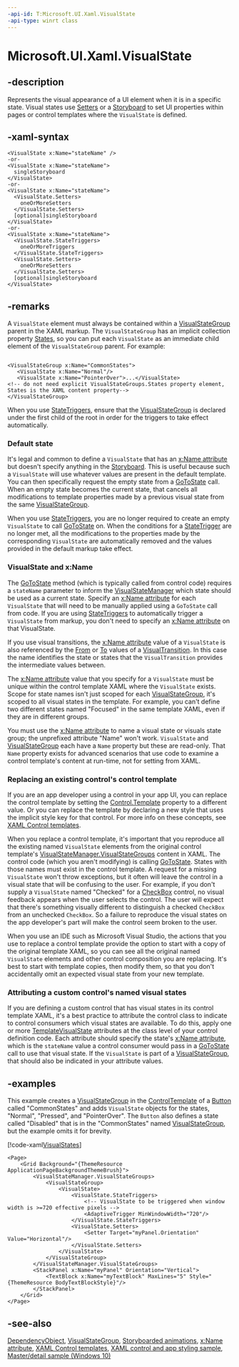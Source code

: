 ```yaml
---
-api-id: T:Microsoft.UI.Xaml.VisualState
-api-type: winrt class
---
```


<!-- Class syntax.
public class VisualState : Microsoft.UI.Xaml.DependencyObject, Microsoft.UI.Xaml.IVisualState, Microsoft.UI.Xaml.IVisualState2
-->

# Microsoft.UI.Xaml.VisualState

## -description

Represents the visual appearance of a UI element when it is in a specific state. Visual states use [Setters](visualstate_setters.md) or a [Storyboard](visualstate_storyboard.md) to set UI properties within pages or control templates where the `VisualState` is defined.

## -xaml-syntax

```xaml
<VisualState x:Name="stateName" />
-or-
<VisualState x:Name="stateName">
  singleStoryboard
</VisualState>
-or-
<VisualState x:Name="stateName">
  <VisualState.Setters>
    oneOrMoreSetters
  </VisualState.Setters>
  [optional]singleStoryboard
</VisualState>
-or-
<VisualState x:Name="stateName">
  <VisualState.StateTriggers>
    oneOrMoreTriggers
  </VisualState.StateTriggers>  
  <VisualState.Setters>
    oneOrMoreSetters
  </VisualState.Setters>
  [optional]singleStoryboard
</VisualState>
```

## -remarks

A `VisualState` element must always be contained within a [VisualStateGroup](visualstategroup.md) parent in the XAML markup. The `VisualStateGroup` has an implicit collection property [States](visualstategroup_states.md), so you can put each `VisualState` as an immediate child element of the `VisualStateGroup` parent. For example:

```xaml

<VisualStateGroup x:Name="CommonStates">
   <VisualState x:Name="Normal"/>
   <VisualState x:Name="PointerOver">...</VisualState>
<!-- do not need explicit VisualStateGroups.States property element, States is the XAML content property-->
</VisualStateGroup>

```

When you use [StateTriggers](visualstate_statetriggers.md), ensure that the [VisualStateGroup](visualstategroup.md) is declared under the first child of the root in order for the triggers to take effect automatically.

### Default state

It's legal and common to define a `VisualState` that has an [x:Name attribute](/windows/uwp/xaml-platform/x-name-attribute) but doesn't specify anything in the [Storyboard](visualstate_storyboard.md). This is useful because such a `VisualState` will use whatever values are present in the default template. You can then specifically request the empty state from a [GoToState](visualstatemanager_gotostate_51722231.md) call. When an empty state becomes the current state, that cancels all modifications to template properties made by a previous visual state from the same [VisualStateGroup](visualstategroup.md).

When you use [StateTriggers](visualstate_statetriggers.md), you are no longer required to create an empty `VisualState` to call [GoToState](visualstatemanager_gotostate_51722231.md) on. When the conditions for a [StateTrigger](statetrigger.md) are no longer met, all the modifications to the properties made by the corresponding `VisualState` are automatically removed and the values provided in the default markup take effect.

### VisualState and x:Name

The [GoToState](visualstatemanager_gotostate_51722231.md) method (which is typically called from control code) requires a `stateName` parameter to inform the [VisualStateManager](visualstatemanager.md) which state should be used as a current state. Specify an [x:Name attribute](/windows/uwp/xaml-platform/x-name-attribute) for each `VisualState` that will need to be manually applied using a `GoToState` call from code. If you are using [StateTriggers](visualstate_statetriggers.md) to automatically trigger a `VisualState` from markup, you don't need to specify an [x:Name attribute](/windows/uwp/xaml-platform/x-name-attribute) on that VisualState.

If you use visual transitions, the [x:Name attribute](/windows/uwp/xaml-platform/x-name-attribute) value of a `VisualState` is also referenced by the [From](visualtransition_from.md) or [To](visualtransition_to.md) values of a [VisualTransition](visualtransition.md). In this case the name identifies the state or states that the `VisualTransition` provides the intermediate values between.

The [x:Name attribute](/windows/uwp/xaml-platform/x-name-attribute) value that you specify for a `VisualState` must be unique within the control template XAML where the `VisualState` exists. Scope for state names isn't just scoped for each [VisualStateGroup](visualstategroup.md), it's scoped to all visual states in the template. For example, you can't define two different states named "Focused" in the same template XAML, even if they are in different groups.

You must use the [x:Name attribute](/windows/uwp/xaml-platform/x-name-attribute) to name a visual state or visuals state group; the unprefixed attribute "Name" won't work. `VisualState` and [VisualStateGroup](visualstategroup.md) each have a `Name` property but these are read-only. That `Name` property exists for advanced scenarios that use code to examine a control template's content at run-time, not for setting from XAML.

### Replacing an existing control's control template

If you are an app developer using a control in your app UI, you can replace the control template by setting the [Control.Template](../microsoft.ui.xaml.controls/control_template.md) property to a different value. Or you can replace the template by declaring a new style that uses the implicit style key for that control. For more info on these concepts, see [XAML Control templates](/windows/apps/design/style/xaml-control-templates).

When you replace a control template, it's important that you reproduce all the existing named `VisualState` elements from the original control template's [VisualStateManager.VisualStateGroups](visualstatemanager_visualstategroups.md) content in XAML. The control code (which you aren't modifying) is calling [GoToState](visualstatemanager_gotostate_51722231.md). States with those names must exist in the control template. A request for a missing `VisualState` won't throw exceptions, but it often will leave the control in a visual state that will be confusing to the user. For example, if you don't supply a `VisualState` named "Checked" for a [CheckBox](../microsoft.ui.xaml.controls/checkbox.md) control, no visual feedback appears when the user selects the control. The user will expect that there's something visually different to distinguish a checked `CheckBox` from an unchecked `CheckBox`. So a failure to reproduce the visual states on the app developer's part will make the control seem broken to the user.

When you use an IDE such as Microsoft Visual Studio, the actions that you use to replace a control template provide the option to start with a copy of the original template XAML, so you can see all the original named `VisualState` elements and other control composition you are replacing. It's best to start with template copies, then modify them, so that you don't accidentally omit an expected visual state from your new template.

### Attributing a custom control's named visual states

If you are defining a custom control that has visual states in its control template XAML, it's a best practice to attribute the control class to indicate to control consumers which visual states are available. To do this, apply one or more [TemplateVisualState](templatevisualstateattribute.md) attributes at the class level of your control definition code. Each attribute should specify the state's [x:Name attribute](/windows/uwp/xaml-platform/x-name-attribute), which is the `stateName` value a control consumer would pass in a [GoToState](visualstatemanager_gotostate_51722231.md) call to use that visual state. If the `VisualState` is part of a [VisualStateGroup](visualstategroup.md), that should also be indicated in your attribute values.

## -examples

This example creates a [VisualStateGroup](visualstategroup.md) in the [ControlTemplate](../microsoft.ui.xaml.controls/controltemplate.md) of a [Button](../microsoft.ui.xaml.controls/button.md) called "CommonStates" and adds `VisualState` objects for the states, "Normal", "Pressed", and "PointerOver". The `Button` also defines a state called "Disabled" that is in the "CommonStates" named [VisualStateGroup](visualstategroup.md), but the example omits it for brevity.

[!code-xaml[VisualStates](../microsoft.ui.xaml.data/code/StylingTemplatingOverview/csharp/ButtonStages.xaml#SnippetVisualStates)]

```xaml
<Page>
    <Grid Background="{ThemeResource ApplicationPageBackgroundThemeBrush}">
        <VisualStateManager.VisualStateGroups>
            <VisualStateGroup>
                <VisualState>
                    <VisualState.StateTriggers>
                        <!-- VisualState to be triggered when window width is >=720 effective pixels -->
                        <AdaptiveTrigger MinWindowWidth="720"/>
                    </VisualState.StateTriggers>
                    <VisualState.Setters>
                        <Setter Target="myPanel.Orientation" Value="Horizontal"/>
                    </VisualState.Setters>
                </VisualState>
            </VisualStateGroup>
        </VisualStateManager.VisualStateGroups>
        <StackPanel x:Name="myPanel" Orientation="Vertical">
            <TextBlock x:Name="myTextBlock" MaxLines="5" Style="{ThemeResource BodyTextBlockStyle}"/>
        </StackPanel>
    </Grid>
</Page>

```

## -see-also

[DependencyObject](dependencyobject.md), [VisualStateGroup](visualstategroup.md), [Storyboarded animations](/windows/apps/design/motion/storyboarded-animations), [x:Name attribute](/windows/uwp/xaml-platform/x-name-attribute), [XAML Control templates](/windows/apps/design/style/xaml-control-templates), [XAML control and app styling sample](https://github.com/microsoftarchive/msdn-code-gallery-microsoft/tree/master/Official%20Windows%20Platform%20Sample/Windows%208.1%20Store%20app%20samples/99866-Windows%208.1%20Store%20app%20samples/XAML%20control%20and%20app%20styling%20sample/C%23), [Master/detail sample (Windows 10)](https://go.microsoft.com/fwlink/p/?LinkId=619901)
